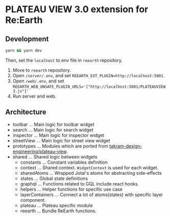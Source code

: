 # PLATEAU VIEW 3.0 extension for Re:Earth

## Development

```sh
yarn && yarn dev
```

Then, set the `localhost` to env file in `reearth` repository.

1. Move to `reearth` repository.
2. Open `/server/.env`, and set `REEARTH_EXT_PLUGIN=http://localhost:5001`.
3. Open `/web/.env`, and set `REEARTH_WEB_UNSAFE_PLUGIN_URLS='["http://localhost:5001/PLATEAUVIEW3.js"]'`
4. Run server and web.

## Architecture

- toolbar ... Main logic for toolbar widget
- search ... Main logic for search widget
- inspector ... Main logic for inspector widget
- streetView ... Main logic for street view widget
- prototypes ... Modules which are ported from [takram-design-engineering/plateau-view](https://github.com/takram-design-engineering/plateau-view).
- shared ... Shared logic between widgets
    - constants ... Constant variables definition
    - context ... Shared context. `WidgetContext` is used for each widget.
    - sharedAtoms ... Wrapped Jotai's atoms for abstracting side-effects
    - states ... Global state definitions
    - graphql ... Functions related to GQL include react hooks.
    - helpers ... Helper functions for specific use case
    - layerContainers ... Connect a lot of atoms(states) with specific layer component.
    - plateau ... Plateau specific module
    - reearth ... Bundle ReEarth functions.
